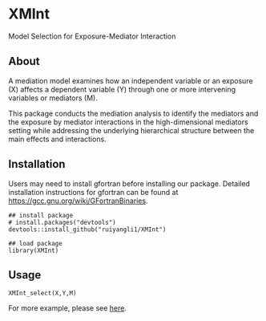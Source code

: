 # XMInt

Model Selection for Exposure-Mediator Interaction


## About 

A mediation model examines how an independent variable or an exposure (X) affects a dependent variable (Y) through one or more intervening variables or mediators (M). 

This package conducts the mediation analysis to identify the mediators and the exposure by mediator interactions in the high-dimensional mediators setting while addressing the underlying hierarchical structure between the main effects and interactions.


## Installation

Users may need to install gfortran before installing our package. Detailed installation instructions for gfortran can be found at <https://gcc.gnu.org/wiki/GFortranBinaries>. 

```{r}
## install package
# install.packages("devtools")
devtools::install_github("ruiyangli1/XMInt")

## load package
library(XMInt)
```


## Usage

```{r}
XMInt_select(X,Y,M)
```
For more example, please see [here](https://ruiyangli1.github.io/XMInt/articles/Example.html).
